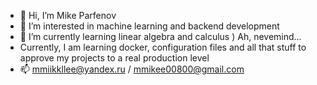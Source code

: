 - 👋 Hi, I’m Mike Parfenov
- 👀 I’m interested in machine learning and backend development
- 🌱 I’m currently learning linear algebra and calculus ) Ah, nevemind...
- Currently, I am learning docker, configuration files and all that stuff to approve my projects to a real production level
- 📫 mmiikkllee@yandex.ru / mmikee00800@gmail.com

<!---
mixx3/mixx3 is a ✨ special ✨ repository because its `README.md` (this file) appears on your GitHub profile.
You can click the Preview link to take a look at your changes.
--->
